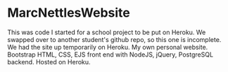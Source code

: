 # MarcNettlesWebsite

This was code I started for a school project to be put on Heroku. We swapped over to another student's github repo, so this one is incomplete. We had the site up temporarily on Heroku.
My own personal website. Bootstrap HTML, CSS, EJS front end with NodeJS, jQuery, PostgreSQL backend. Hosted on Heroku.
